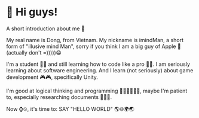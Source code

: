 <h1>👋 Hi guys!</h1>
<p>
  A short introduction about me 👀
  <p>My real name is Dong, from Vietnam. My nickname is imindMan, a short form of "illusive mind Man", sorry if you think I am a big guy of Apple 🍎(actually don't =)))))😁</p>
  
  <p>I'm a student 👨‍🎓 and still learning how to code like a pro 👩‍💻. I am seriously learning about software engineering. And I learn (not seriously) about game development 🎮🎮, specifically 
Unity.</p>
  <p>I'm good at logical thinking and programming 👩‍💻👩‍💻👨‍💻, maybe I'm patient to, especially researching documents 📄📃📄.</p>
  <p>Now ⌚⏲, it's time to: SAY "HELLO WORLD" 🌎🌐🌍🌏</p>
</p>

